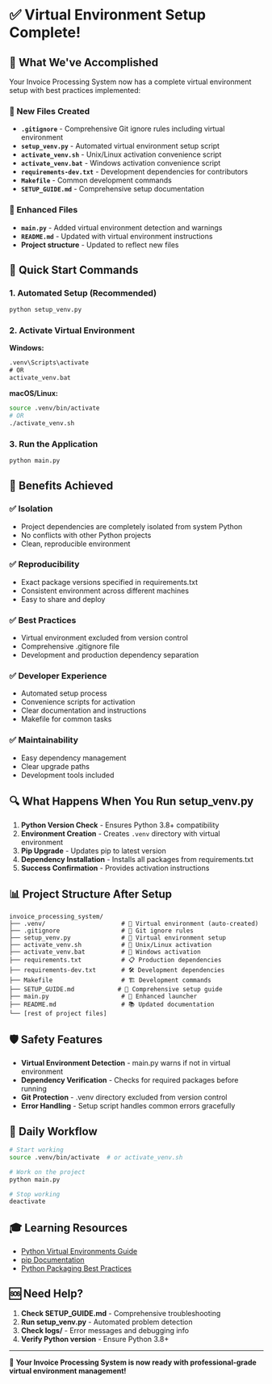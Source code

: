 # ✅ Virtual Environment Setup Complete!

## 🎉 What We've Accomplished

Your Invoice Processing System now has a complete virtual environment setup with best practices implemented:

### 📁 New Files Created
- **`.gitignore`** - Comprehensive Git ignore rules including virtual environment
- **`setup_venv.py`** - Automated virtual environment setup script
- **`activate_venv.sh`** - Unix/Linux activation convenience script
- **`activate_venv.bat`** - Windows activation convenience script
- **`requirements-dev.txt`** - Development dependencies for contributors
- **`Makefile`** - Common development commands
- **`SETUP_GUIDE.md`** - Comprehensive setup documentation

### 🔧 Enhanced Files
- **`main.py`** - Added virtual environment detection and warnings
- **`README.md`** - Updated with virtual environment instructions
- **Project structure** - Updated to reflect new files

## 🚀 Quick Start Commands

### 1. Automated Setup (Recommended)
```bash
python setup_venv.py
```

### 2. Activate Virtual Environment
**Windows:**
```cmd
.venv\Scripts\activate
# OR
activate_venv.bat
```

**macOS/Linux:**
```bash
source .venv/bin/activate
# OR
./activate_venv.sh
```

### 3. Run the Application
```bash
python main.py
```

## 🎯 Benefits Achieved

### ✅ Isolation
- Project dependencies are completely isolated from system Python
- No conflicts with other Python projects
- Clean, reproducible environment

### ✅ Reproducibility
- Exact package versions specified in requirements.txt
- Consistent environment across different machines
- Easy to share and deploy

### ✅ Best Practices
- Virtual environment excluded from version control
- Comprehensive .gitignore file
- Development and production dependency separation

### ✅ Developer Experience
- Automated setup process
- Convenience scripts for activation
- Clear documentation and instructions
- Makefile for common tasks

### ✅ Maintainability
- Easy dependency management
- Clear upgrade paths
- Development tools included

## 🔍 What Happens When You Run setup_venv.py

1. **Python Version Check** - Ensures Python 3.8+ compatibility
2. **Environment Creation** - Creates `.venv` directory with virtual environment
3. **Pip Upgrade** - Updates pip to latest version
4. **Dependency Installation** - Installs all packages from requirements.txt
5. **Success Confirmation** - Provides activation instructions

## 📊 Project Structure After Setup

```
invoice_processing_system/
├── .venv/                     # 🐍 Virtual environment (auto-created)
├── .gitignore                 # 🚫 Git ignore rules
├── setup_venv.py              # 🔧 Virtual environment setup
├── activate_venv.sh           # 🔄 Unix/Linux activation
├── activate_venv.bat          # 🔄 Windows activation
├── requirements.txt           # 📋 Production dependencies
├── requirements-dev.txt       # 🛠️ Development dependencies
├── Makefile                   # 🏗️ Development commands
├── SETUP_GUIDE.md            # 📖 Comprehensive setup guide
├── main.py                    # 🚀 Enhanced launcher
├── README.md                  # 📚 Updated documentation
└── [rest of project files]
```

## 🛡️ Safety Features

- **Virtual Environment Detection** - main.py warns if not in virtual environment
- **Dependency Verification** - Checks for required packages before running
- **Git Protection** - .venv directory excluded from version control
- **Error Handling** - Setup script handles common errors gracefully

## 🔄 Daily Workflow

```bash
# Start working
source .venv/bin/activate  # or activate_venv.sh

# Work on the project
python main.py

# Stop working
deactivate
```

## 🎓 Learning Resources

- [Python Virtual Environments Guide](https://docs.python.org/3/tutorial/venv.html)
- [pip Documentation](https://pip.pypa.io/en/stable/)
- [Python Packaging Best Practices](https://packaging.python.org/guides/)

## 🆘 Need Help?

1. **Check SETUP_GUIDE.md** - Comprehensive troubleshooting
2. **Run setup_venv.py** - Automated problem detection
3. **Check logs/** - Error messages and debugging info
4. **Verify Python version** - Ensure Python 3.8+

---

🎉 **Your Invoice Processing System is now ready with professional-grade virtual environment management!**